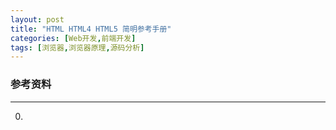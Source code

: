 ```yaml
---
layout: post
title: "HTML HTML4 HTML5 简明参考手册"
categories: [Web开发,前端开发]
tags: [浏览器,浏览器原理,源码分析]
---
```





### 参考资料
---
0. ​

